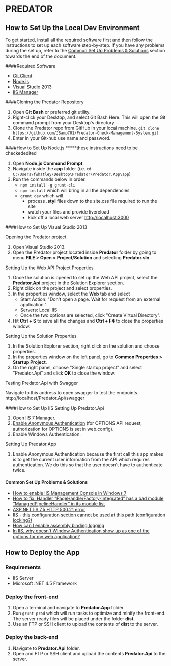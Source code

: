 PREDATOR
================

## How to Set Up the Local Dev Environment
To get started, install all the required software first and then follow the instructions to set up each software step-by-step. If you have any problems during the set up, refer to the [Common Set Up Problems & Solutions](####Common) section towards the end of the document.

####Required Software
* [Git Client](https://git-scm.com/downloads)
* [Node.js](http://nodejs.org/)
* Visual Studio 2013
* [IIS Manager](https://www.microsoft.com/en-us/download/details.aspx?id=2299)

####Cloning the Predator Repository

1. Open **Git Bash** or preferred git utility.
2. Right-click your Desktop, and select Git Bash Here. This will open the Git command prompt from your Desktop's directory.
3. Clone the Predator repo from GitHub in your local machine.
	`git clone https://github.com/JSamp701/Predator-Check-Management-System.git`
4. Enter in your Git-hub use name and password.


####How to Set Up Node.js *****these instructions need to be checkededited

1. Open **Node.js Command Prompt**.
2. Navigate inside the **app** folder (i.e. `cd C:\Users\fwhatley\Desktop\Predator\Predator.App\app`)
3. Run the commands below in order. 
	* `npm install -g grunt-cli`
	* `npm install` which will bring in all the dependencies 
	* `grunt dev` which will
		* process **.styl** files down to the site.css file required to run the site 
        * watch your files and provide livereload
		* kick off a local web server [http://localhost:3000](http://localhost:3000)

####How to Set Up Visual Studio 2013

Opening the Predator project

1. Open Visual Studio 2013.
2. Open the Predator project located inside **Predator** folder by going to menu **FILE > Open > Project/Solution** and selecting **Predator.sln**.

Setting Up the Web API Project Properties

1. Once the solution is opened to set up the Web API project, select the **Predator.Api** project in the Solution Explorer section.
3.  Right click on the project and select properties.
4. In the properties window, select the **Web** tab and select 
	* Start Action: "Don't open a page. Wait for request from an external application."
	* Servers: Local IIS
	* Once the two options are selected, click "Create Virtual Directory".
5. Hit **Ctrl + S** to save all the changes and **Ctrl + F4** to close the properties window.

Setting Up the Solution Properties

1. In the Solution Explorer section, right click on the solution and choose properties.
2. In the properties window on the left panel, go to **Common Properties > Startup Project**.
3. On the right panel, choose "Single startup project" and select "Predator.Api" and click **OK** to close the window.

Testing Predator.Api with Swagger

Navigate to this address to open swagger to test the endpoints.
http://localhost/Predator.Api/swagger

####How to Set Up IIS
Setting Up Predator.Api

1. Open IIS 7 Manager.
2. [Enable Anonymous Authentication](http://www.iis.net/configreference/system.webserver/security/authentication/anonymousauthentication) (for OPTIONS API request, authorization for OPTIONS is set in web.config).
3. Enable Windows Authentication.
	
Setting Up Predator.App

1. Enable Anonymous Authentication because the first call this app makes is to get the current user information from the API which requires authentication. We do this so that the user doesn't have to authenticate twice.

#### Common Set Up Problems & Solutions
* [How to enable  IIS Management Console in Windows 7](http://forums.asp.net/t/1704482.aspx?INSTALLING+IIS+MANAGEMENT+CONSOLE)
* [How to fix: Handler “PageHandlerFactory-Integrated” has a bad module “ManagedPipelineHandler” in its module list](http://stackoverflow.com/questions/6846544/how-to-fix-handler-pagehandlerfactory-integrated-has-a-bad-module-managedpip)
* [ASP.NET IIS 7.5 HTTP 500.21 error](http://stackoverflow.com/questions/22952115/asp-net-iis-7-5-http-500-21-error)
* [IIS - this configuration section cannot be used at this path (configuration locking?)](http://stackoverflow.com/questions/9794985/iis-this-configuration-section-cannot-be-used-at-this-path-configuration-lock)
* [How can I enable assembly binding logging](http://stackoverflow.com/questions/17681432/how-can-i-enable-assembly-binding-logging)
* [In IIS, why doesn't Window Authentication show up as one of the options for my web application?](http://stackoverflow.com/questions/8067448/in-iis-why-doesnt-window-authentication-show-up-as-one-of-the-options-for-my-w)

## How to Deploy the App

### Requirements
* IIS Server
* Microsoft .NET 4.5 Framework

### Deploy the front-end
1. Open a terminal and navigate to **Predator.App** folder. 
2. Run `grunt prod` which will run tasks to optimize and minify the front-end. The server ready files will be placed under the folder **dist**.
3. Use an FTP or SSH client to upload the contents of **dist** to the server.

### Deploy the back-end
1. Navigate to **Predator.Api** folder.
1. Open and FTP or SSH client and upload the contents **Predator.Api** to the server.
